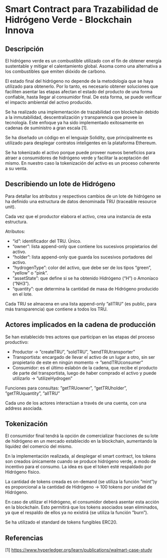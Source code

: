 # Smart Contract para Trazabilidad de Hidrógeno Verde - Blockchain Innova

## Descripción

El hidrógeno verde es un combustible utilizado con el fin de obtener energía sustentable y mitigar el calentamiento global. Asoma como una alternativa a los combustibles que emiten dióxido de carbono.

El estado final del hidrógeno no depende de la metodología que se haya utilizado para obtenerlo. Por lo tanto, es necesario obtener soluciones que faciliten asentar las etapas afectan el estado del producto de una forma confiable, hasta llegar al consumidor final. De esta forma, se puede verificar el impacto ambiental del activo producido.

Se ha realizado una implementación de trazabilidad con blockchain debido a la inmutabilidad, descentralización y transparencia que provee la tecnología. Este enfoque ya ha sido implementado exitosamente en cadenas de suministro a gran escala [1].

Se ha diseñado un código en el lenguaje Solidity, que principalmente es utilizado para desplegar contratos inteligentes en la plataforma Ethereum.

Se ha tokenizado el activo porque puede proveer nuevos beneficios para atraer a consumidores de hidrógeno verde y facilitar la aceptación del mismo. En nuestro caso la tokenización del activo es un proceso coherente a su venta. 

## Describiendo un lote de Hidrógeno

Para detallar los atributos y respectivos cambios de un lote de hidrógeno se ha definido una estructura de datos denominada TRU (traceable resource unit). 

Cada vez que el productor elabora el activo, crea una instancia de esta estructura.

Atributos:
* “id”: identificador del TRU.  Único.
* “owner”: lista append-only que contiene los sucesivos propietarios del activo.
* “holder”: lista append-only que guarda los sucesivos portadores del activo.
* “hydrogenType”: color del activo, que debe ser de los tipos “green”, “yellow” o “pink”.
* “assetState”: que define si se ha obtenido Hidrógeno (“H”) o Amoníaco (“NH3”).
* “quantity”: que determina la cantidad de masa de Hidrógeno producido en el lote.

Cada TRU se almacena en una lista append-only ”allTRU” (es public, para más transparencia) que contiene a todos los TRU.

## Actores implicados en la cadena de producción

Se han establecido tres actores que participan en las etapas del proceso productivo: 
* Productor → ”createTRU”, ”soldTRU”, ”sendTRUtransporter”
* Transportista: encargado de llevar el activo de un lugar a otro, sin ser propietario de este en ningún momento → ”sendTRUconsumer”
* Consumidor: es el último eslabón de la cadena, que recibe el producto de parte del transportista, luego de haber comprado el activo y puede utilizarlo → ”utilizeHydrogen”

Funciones para consultas: ”getTRUowner”, ”getTRUholder”, ”getTRUquantity”, ”allTRU”

Cada uno de los actores interactúan a través de una cuenta, con una address asociada.

## Tokenización

El consumidor final tendrá la opción de comercializar fracciones de su lote de hidrógeno en un mercado establecido en la blockchain, aumentando la liquidez del comercio del mismo. 

En la implementación realizada, al desplegar el smart contract, los tokens son creados únicamente cuando se produce hidrógeno verde, a modo de incentivo para el consumo. La idea es que el token esté respaldado por Hidrógeno físico.

La cantidad de tokens creada es on-demand (se utiliza la función ”mint”)y es proporcional a la cantidad de Hidrógeno → 100 tokens por unidad de Hidrógeno.

En caso de utilizar el Hidrógeno, el consumidor deberá asentar esta acción en la blockchain. Esto permitirá que los tokens asociados sean eliminados, ya que el respaldo de ellos ya no existirá (se utiliza la función ”burn”). 

Se ha utilizado el standard de tokens fungibles ERC20.

## Referencias

[1] https://www.hyperledger.org/learn/publications/walmart-case-study
